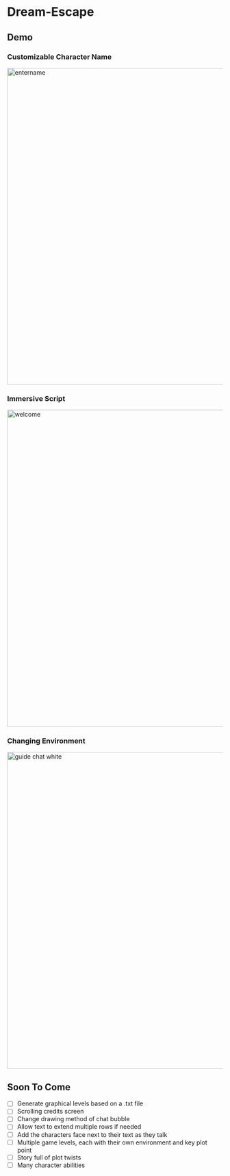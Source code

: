 # Dream-Escape

## Demo

### Customizable Character Name

<img width="739" alt="entername" src="https://user-images.githubusercontent.com/26355832/53457760-b7cb5080-39f0-11e9-90eb-9709931d48e4.PNG">

### Immersive Script
<img width="740" alt="welcome" src="https://user-images.githubusercontent.com/26355832/53457807-d598b580-39f0-11e9-87f4-218a92244b8a.PNG">

### Changing Environment

<img width="740" alt="guide chat white" src="https://user-images.githubusercontent.com/26355832/53457816-dc272d00-39f0-11e9-9833-5f392e7e3bf6.PNG">

## Soon To Come

- [ ] Generate graphical levels based on a .txt file
- [ ] Scrolling credits screen
- [ ] Change drawing method of chat bubble
- [ ] Allow text to extend multiple rows if needed
- [ ] Add the characters face next to their text as they talk
- [ ] Multiple game levels, each with their own environment and key plot point
- [ ] Story full of plot twists
- [ ] Many character abilities
